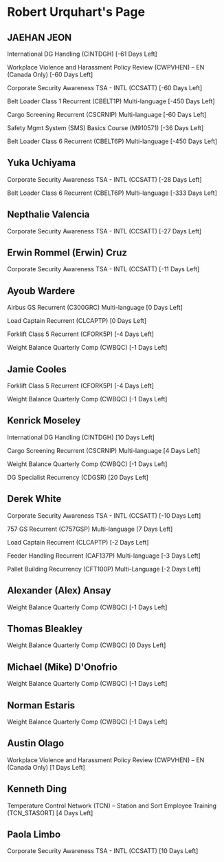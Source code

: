 # Robert Urquhart's Page

## JAEHAN JEON
International DG Handling (CINTDGH) [-61 Days Left]


Workplace Violence and Harassment Policy Review (CWPVHEN) – EN (Canada Only) [-60 Days Left]


Corporate Security Awareness TSA - INTL (CCSATT) [-60 Days Left]


Belt Loader Class 1 Recurrent (CBELT1P) Multi-language [-450 Days Left]


Cargo Screening Recurrent (CSCRNIP) Multi-language [-60 Days Left]


Safety Mgmt System (SMS) Basics Course (M910571) [-36 Days Left]


Belt Loader Class 6 Recurrent (CBELT6P) Multi-language [-450 Days Left]

## Yuka Uchiyama
Corporate Security Awareness TSA - INTL (CCSATT) [-28 Days Left]


Belt Loader Class 6 Recurrent (CBELT6P) Multi-language [-333 Days Left]

## Nepthalie Valencia
Corporate Security Awareness TSA - INTL (CCSATT) [-27 Days Left]

## Erwin Rommel (Erwin) Cruz
Corporate Security Awareness TSA - INTL (CCSATT) [-11 Days Left]

## Ayoub Wardere
Airbus GS Recurrent (C300GRC) Multi-language [0 Days Left]


Load Captain Recurrent (CLCAPTP) [0 Days Left]


Forklift Class 5 Recurrent (CFORK5P) [-4 Days Left]


Weight Balance Quarterly Comp (CWBQC) [-1 Days Left]

## Jamie Cooles
Forklift Class 5 Recurrent (CFORK5P) [-4 Days Left]


Weight Balance Quarterly Comp (CWBQC) [-1 Days Left]

## Kenrick Moseley
International DG Handling (CINTDGH) [10 Days Left]


Cargo Screening Recurrent (CSCRNIP) Multi-language [4 Days Left]


Weight Balance Quarterly Comp (CWBQC) [-1 Days Left]


DG Specialist Recurrency (CDGSR) [20 Days Left]

## Derek White
Corporate Security Awareness TSA - INTL (CCSATT) [-10 Days Left]


757 GS Recurrent (C757GSP) Multi-language [7 Days Left]


Load Captain Recurrent (CLCAPTP) [-2 Days Left]


Feeder Handling Recurrent (CAF137P) Multi-language [-3 Days Left]


Pallet Building Recurrency (CFT100P) Multi-Language [-2 Days Left]

## Alexander (Alex) Ansay
Weight Balance Quarterly Comp (CWBQC) [-1 Days Left]

## Thomas Bleakley
Weight Balance Quarterly Comp (CWBQC) [0 Days Left]

## Michael (Mike) D'Onofrio
Weight Balance Quarterly Comp (CWBQC) [-1 Days Left]

## Norman Estaris
Weight Balance Quarterly Comp (CWBQC) [-1 Days Left]

## Austin Olago
Workplace Violence and Harassment Policy Review (CWPVHEN) – EN (Canada Only) [1 Days Left]

## Kenneth Ding
Temperature Control Network (TCN) – Station and Sort Employee Training (TCN_STASORT) [4 Days Left]

## Paola Limbo
Corporate Security Awareness TSA - INTL (CCSATT) [10 Days Left]

